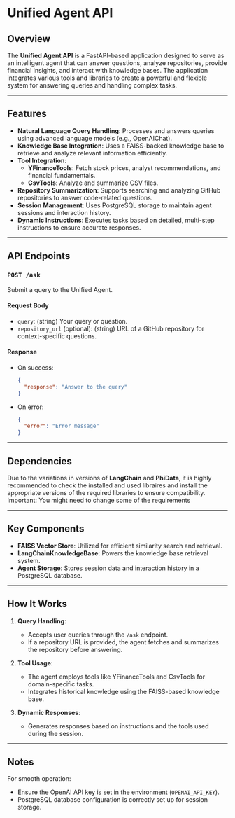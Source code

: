 # Unified Agent API

## Overview

The **Unified Agent API** is a FastAPI-based application designed to serve as an intelligent agent that can answer questions, analyze repositories, provide financial insights, and interact with knowledge bases. The application integrates various tools and libraries to create a powerful and flexible system for answering queries and handling complex tasks.

---

## Features

- **Natural Language Query Handling**: Processes and answers queries using advanced language models (e.g., OpenAIChat).
- **Knowledge Base Integration**: Uses a FAISS-backed knowledge base to retrieve and analyze relevant information efficiently.
- **Tool Integration**:
  - **YFinanceTools**: Fetch stock prices, analyst recommendations, and financial fundamentals.
  - **CsvTools**: Analyze and summarize CSV files.
- **Repository Summarization**: Supports searching and analyzing GitHub repositories to answer code-related questions.
- **Session Management**: Uses PostgreSQL storage to maintain agent sessions and interaction history.
- **Dynamic Instructions**: Executes tasks based on detailed, multi-step instructions to ensure accurate responses.

---

## API Endpoints

### `POST /ask`

Submit a query to the Unified Agent.

#### Request Body
- `query`: (string) Your query or question.
- `repository_url` (optional): (string) URL of a GitHub repository for context-specific questions.

#### Response
- On success:
  ```json
  {
    "response": "Answer to the query"
  }
  ```
- On error:
  ```json
  {
    "error": "Error message"
  }
  ```

---

## Dependencies

Due to the variations in versions of **LangChain** and **PhiData**, it is highly recommended to check the installed and used libraires and install the appropriate versions of the required libraries to ensure compatibility.
Important: You might need to change some of the requirements

---

## Key Components

- **FAISS Vector Store**: Utilized for efficient similarity search and retrieval.
- **LangChainKnowledgeBase**: Powers the knowledge base retrieval system.
- **Agent Storage**: Stores session data and interaction history in a PostgreSQL database.

---

## How It Works

1. **Query Handling**: 
   - Accepts user queries through the `/ask` endpoint.
   - If a repository URL is provided, the agent fetches and summarizes the repository before answering.
   
2. **Tool Usage**:
   - The agent employs tools like YFinanceTools and CsvTools for domain-specific tasks.
   - Integrates historical knowledge using the FAISS-based knowledge base.

3. **Dynamic Responses**:
   - Generates responses based on instructions and the tools used during the session.

---

## Notes

For smooth operation:
- Ensure the OpenAI API key is set in the environment (`OPENAI_API_KEY`).
- PostgreSQL database configuration is correctly set up for session storage.